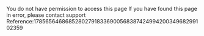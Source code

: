 You do not have permission to access this page If you have found this page in error, please contact support Reference:17856564686852802791833690056838742499420034968299102359
